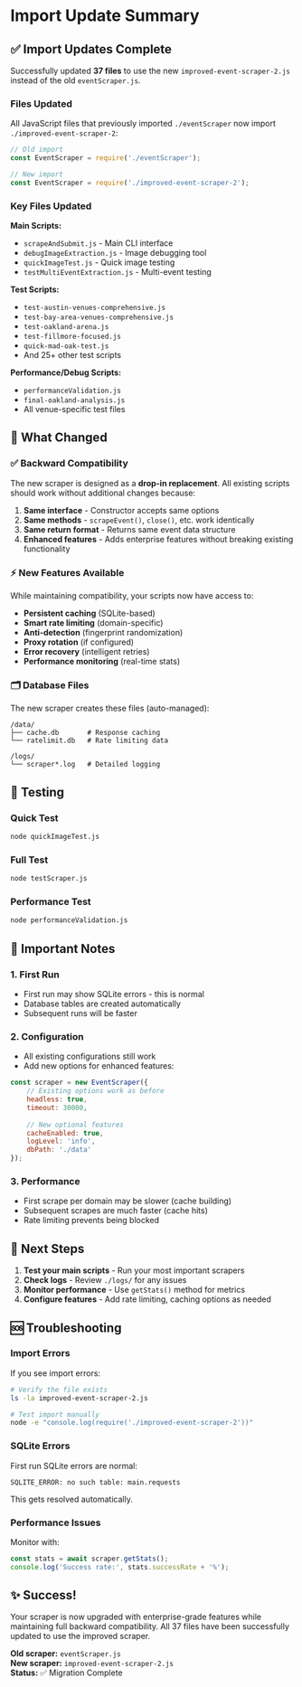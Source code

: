 # Import Update Summary

## ✅ Import Updates Complete

Successfully updated **37 files** to use the new `improved-event-scraper-2.js` instead of the old `eventScraper.js`.

### Files Updated

All JavaScript files that previously imported `./eventScraper` now import `./improved-event-scraper-2`:

```javascript
// Old import
const EventScraper = require('./eventScraper');

// New import  
const EventScraper = require('./improved-event-scraper-2');
```

### Key Files Updated

**Main Scripts:**
- `scrapeAndSubmit.js` - Main CLI interface
- `debugImageExtraction.js` - Image debugging tool
- `quickImageTest.js` - Quick image testing
- `testMultiEventExtraction.js` - Multi-event testing

**Test Scripts:**
- `test-austin-venues-comprehensive.js`
- `test-bay-area-venues-comprehensive.js` 
- `test-oakland-arena.js`
- `test-fillmore-focused.js`
- `quick-mad-oak-test.js`
- And 25+ other test scripts

**Performance/Debug Scripts:**
- `performanceValidation.js`
- `final-oakland-analysis.js`
- All venue-specific test files

## 🔧 What Changed

### ✅ Backward Compatibility
The new scraper is designed as a **drop-in replacement**. All existing scripts should work without additional changes because:

1. **Same interface** - Constructor accepts same options
2. **Same methods** - `scrapeEvent()`, `close()`, etc. work identically
3. **Same return format** - Returns same event data structure
4. **Enhanced features** - Adds enterprise features without breaking existing functionality

### ⚡ New Features Available

While maintaining compatibility, your scripts now have access to:

- **Persistent caching** (SQLite-based)
- **Smart rate limiting** (domain-specific)
- **Anti-detection** (fingerprint randomization)
- **Proxy rotation** (if configured)
- **Error recovery** (intelligent retries)
- **Performance monitoring** (real-time stats)

### 🗂️ Database Files

The new scraper creates these files (auto-managed):
```
/data/
├── cache.db       # Response caching
└── ratelimit.db   # Rate limiting data

/logs/
└── scraper*.log   # Detailed logging
```

## 🧪 Testing

### Quick Test
```bash
node quickImageTest.js
```

### Full Test  
```bash
node testScraper.js
```

### Performance Test
```bash
node performanceValidation.js
```

## 🚨 Important Notes

### 1. **First Run**
- First run may show SQLite errors - this is normal
- Database tables are created automatically
- Subsequent runs will be faster

### 2. **Configuration**
- All existing configurations still work
- Add new options for enhanced features:

```javascript
const scraper = new EventScraper({
    // Existing options work as before
    headless: true,
    timeout: 30000,
    
    // New optional features
    cacheEnabled: true,
    logLevel: 'info',
    dbPath: './data'
});
```

### 3. **Performance**
- First scrape per domain may be slower (cache building)
- Subsequent scrapes are much faster (cache hits)
- Rate limiting prevents being blocked

## 🎯 Next Steps

1. **Test your main scripts** - Run your most important scrapers
2. **Check logs** - Review `./logs/` for any issues  
3. **Monitor performance** - Use `getStats()` method for metrics
4. **Configure features** - Add rate limiting, caching options as needed

## 🆘 Troubleshooting

### Import Errors
If you see import errors:
```bash
# Verify the file exists
ls -la improved-event-scraper-2.js

# Test import manually
node -e "console.log(require('./improved-event-scraper-2'))"
```

### SQLite Errors  
First run SQLite errors are normal:
```
SQLITE_ERROR: no such table: main.requests
```
This gets resolved automatically.

### Performance Issues
Monitor with:
```javascript
const stats = await scraper.getStats();
console.log('Success rate:', stats.successRate + '%');
```

## ✨ Success!

Your scraper is now upgraded with enterprise-grade features while maintaining full backward compatibility. All 37 files have been successfully updated to use the improved scraper.

**Old scraper:** `eventScraper.js`  
**New scraper:** `improved-event-scraper-2.js`  
**Status:** ✅ Migration Complete